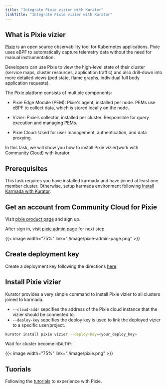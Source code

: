 ```yaml
---
title: "Integrate Pixie vizier with Kurator"
linkTitle: "Integrate Pixie vizier with Kurator"
---
```


## What is Pixie vizier

[Pixie](https://pixielabs.ai/) is an open source observability tool for Kubernetes applications. Pixie uses eBPF to automatically capture telemetry data without the need for manual instrumentation.

Developers can use Pixie to view the high-level state of their cluster (service maps, cluster resources, application traffic) and also drill-down into more detailed views (pod state, flame graphs, individual full body application requests).

The Pixie platform consists of multiple components:

- Pixie Edge Module (PEM): Pixie's agent, installed per node. PEMs use eBPF to collect data, which is stored locally on the node.

- Vizier: Pixie’s collector, installed per cluster. Responsible for query execution and managing PEMs.

- Pixie Cloud: Used for user management, authentication, and data proxying.


In this task, we will show you how to install Pixie vizier(work with Community Cloud) with kurator.

## Prerequisites

This task requires you have installed karmada and have joined at least one member cluster.
Otherwise, setup karmada environment following [Install Karmada with Kurator](./karmada.md).

## Get an account from Community Cloud for Pixie

Visit [pixie product page](https://work.withpixie.ai/) and sign up.

After sign in, visit [pixie admin page](https://work.withpixie.ai/admin) for next step.

{{< image width="75%"
    link="./image/pixie-admin-page.png"
    >}}

## Create deployment key

Create a deployment key following the directions [here](https://docs.pixielabs.ai/reference/admin/deploy-keys/#create-a-deploy-key-using-the-live-ui).

## Install Pixie vizier

Kurator provides a very simple command to install Pixie vizier to all clusters joined to karmada.

- `--cloud-addr` sepcifies the address of the Pixie cloud instance that the vizier should be connected to.
- `--deploy-key` sepcifies the deploy key is used to link the deployed vizier to a specific user/project.

```bash
kurator install pixie vizier --deploy-key=<your_deploy_key>
```

Wait for cluster become `HEALTHY`:

{{< image width="75%"
    link="./image/pixie.png"
    >}}

## Tuorials

Following the [tutorials](https://docs.pixielabs.ai/tutorials/) to experience with Pixie.
